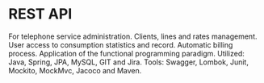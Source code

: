 # **REST API**

For telephone service administration. Clients, lines and rates management. User access to consumption statistics and record. Automatic billing process. Application of the functional programming paradigm.
Utilized: Java, Spring, JPA, MySQL, GIT and Jira.
Tools: Swagger, Lombok, Junit, Mockito, MockMvc, Jacoco and Maven. 